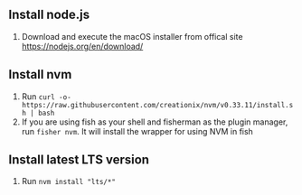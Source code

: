## Install node.js
1. Download and execute the macOS installer from offical site https://nodejs.org/en/download/

## Install nvm
1. Run ```curl -o- https://raw.githubusercontent.com/creationix/nvm/v0.33.11/install.sh | bash```
2. If you are using fish as your shell and fisherman as the plugin manager, run ```fisher nvm```. It will install the wrapper for using NVM in fish

## Install latest LTS version
1. Run ```nvm install "lts/*"```

